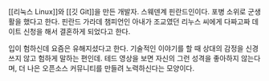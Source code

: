 [[리눅스 Linux]]와 [[깃 Git]]을 만든 개발자. 스웨덴계 핀란드인이다. 포병 소위로 군생활을 했다고 한다. 핀란드 가라데 챔피언인 아내가 조교였던 리누스 씨에게 다짜고짜 데이트 신청을 해서 결혼하게 되었다고 한다.

입이 험하신데 요즘은 유해지셨다고 한다. 기술적인 이야기를 할 때 상대의 감정을 신경 쓰지 않고 험하게 말하는 편인데. 테드 영상을 보면 자신의 그런 성격을 좋아하지 않는다며, 더 나은 오픈소스 커뮤니티를 만들려 노력하신다는 모양이다.